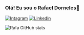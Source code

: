 ### Olá! Eu sou o Rafael Dorneles👋

[![Intagram](https://img.shields.io/badge/Instagram-E4405F?style=for-the-badge&logo=instagram&logoColor=white)](https://www.instagram.com/rafael.dorneles_/)
[![Linkedin](https://img.shields.io/badge/LinkedIn-0077B5?style=for-the-badge&logo=linkedin&logoColor=white)](https://www.linkedin.com/in/rafael-dorneles-8b350b247/)

![Rafa GitHub stats](https://github-readme-stats.vercel.app/api?username=RafaDorneles&show_icons=true&theme=radical)
